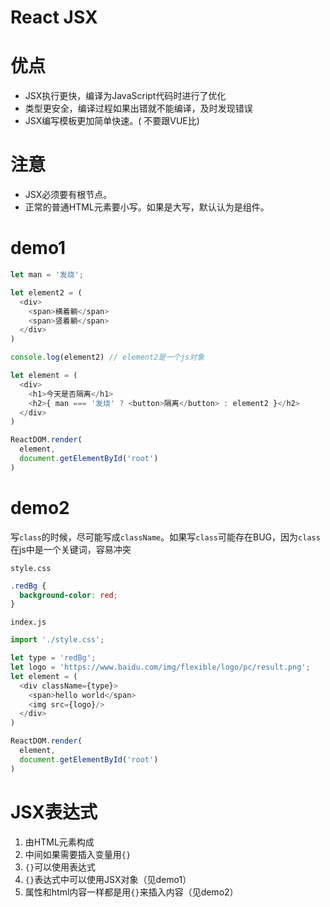# React JSX

# 优点

- JSX执行更快，编译为JavaScript代码时进行了优化
- 类型更安全，编译过程如果出错就不能编译，及时发现错误
- JSX编写模板更加简单快速。( 不要跟VUE比)

# 注意

- JSX必须要有根节点。
- 正常的普通HTML元素要小写。如果是大写，默认认为是组件。

# demo1

```js
let man = '发烧';

let element2 = (
  <div>
    <span>横着躺</span>
    <span>竖着躺</span>
  </div>
)

console.log(element2) // element2是一个js对象

let element = (
  <div>
    <h1>今天是否隔离</h1>
    <h2>{ man === '发烧' ? <button>隔离</button> : element2 }</h2>
  </div>
)

ReactDOM.render(
  element,
  document.getElementById('root')
)
```

# demo2

写`class`的时候，尽可能写成`className`。如果写`class`可能存在BUG，因为`class`在js中是一个关键词，容易冲突

`style.css`

```css
.redBg {
  background-color: red;
}
```

`index.js`

```js
import './style.css';

let type = 'redBg';
let logo = 'https://www.baidu.com/img/flexible/logo/pc/result.png';
let element = (
  <div className={type}>
    <span>hello world</span>
    <img src={logo}/>
  </div>
)

ReactDOM.render(
  element,
  document.getElementById('root')
)
```

# JSX表达式

1. 由HTML元素构成
2. 中间如果需要插入变量用`{}`
3. `{}`可以使用表达式
4. `{}`表达式中可以使用JSX对象（见demo1）
5. 属性和html内容一样都是用`{}`来插入内容（见demo2）